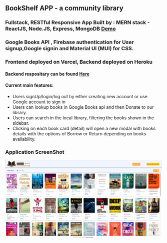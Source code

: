## BookShelf APP - a community library

### Fullstack, RESTful Responsive App Built by : MERN stack - ReactJS, Node.JS, Express, MongoDB <a href="https://bookshelf-client-six.vercel.app/"> Demo </a>

### Google Books API , Firebase authentication for User signup,Google signin and Material UI (MUI) for CSS.

### Frontend deployed on Vercel, Backend deployed on Heroku
#### Backend respositary can be found <a href="https://github.com/SirvanD/BookShelf-Server"> Here </a>

#### Current main features:

- Users signUp/login/log out by either creating new account or use Google account to sign in
- Users can lookup books in Google Books api and then Donate to our library.
- Users can search in the local library, filtering the books shown in the sidebar.
- Clicking on each book card (detail) will open a new modal with books details with the options of Borrow or Return depending on books availability.

### Application ScreenShot

![Screenshot](bookshelf_ss.png)
